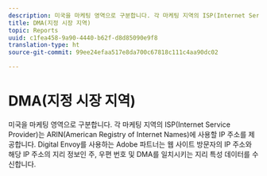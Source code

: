 ```yaml
---
description: 미국을 마케팅 영역으로 구분합니다. 각 마케팅 지역의 ISP(Internet Service Provider)는 ARIN(American Registry of Internet Names)에 사용할 IP 주소를 제공합니다. Digital Envoy를 사용하는 Adobe 파트너는 웹 사이트 방문자의 IP 주소와 해당 IP 주소의 지리 정보인 주, 우편 번호 및 DMA를 일치시키는 지리 특성 데이터를 수신합니다.
title: DMA(지정 시장 지역)
topic: Reports
uuid: c1fea458-9a90-4440-b62f-d8d85090e9f8
translation-type: ht
source-git-commit: 99ee24efaa517e8da700c67818c111c4aa90dc02

---
```



# DMA(지정 시장 지역)

미국을 마케팅 영역으로 구분합니다. 각 마케팅 지역의 ISP(Internet Service Provider)는 ARIN(American Registry of Internet Names)에 사용할 IP 주소를 제공합니다. Digital Envoy를 사용하는 Adobe 파트너는 웹 사이트 방문자의 IP 주소와 해당 IP 주소의 지리 정보인 주, 우편 번호 및 DMA를 일치시키는 지리 특성 데이터를 수신합니다.

